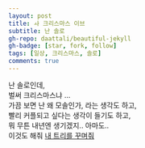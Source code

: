 ```yaml
---
layout: post
title: ㅘ 크리스마스 이브
subtitle: 난 솔로
gh-repo: daattali/beautiful-jekyll
gh-badge: [star, fork, follow]
tags: [일상, 크리스마스, 솔로]
comments: true
---
```


난 솔로인데,  
벌써 크리스마스냐 ...  
가끔 보면 난 왜 모솔인가, 라는 생각도 하고,  
빨리 커플되고 싶다는 생각이 들기도 하고,  
뭐 무튼 내년엔 생기겠지.. 아마도..  
이것도 해줘 [내 트리를 꾸며줘](https://colormytree.me/users/34b9f0e6ac2f4751)
